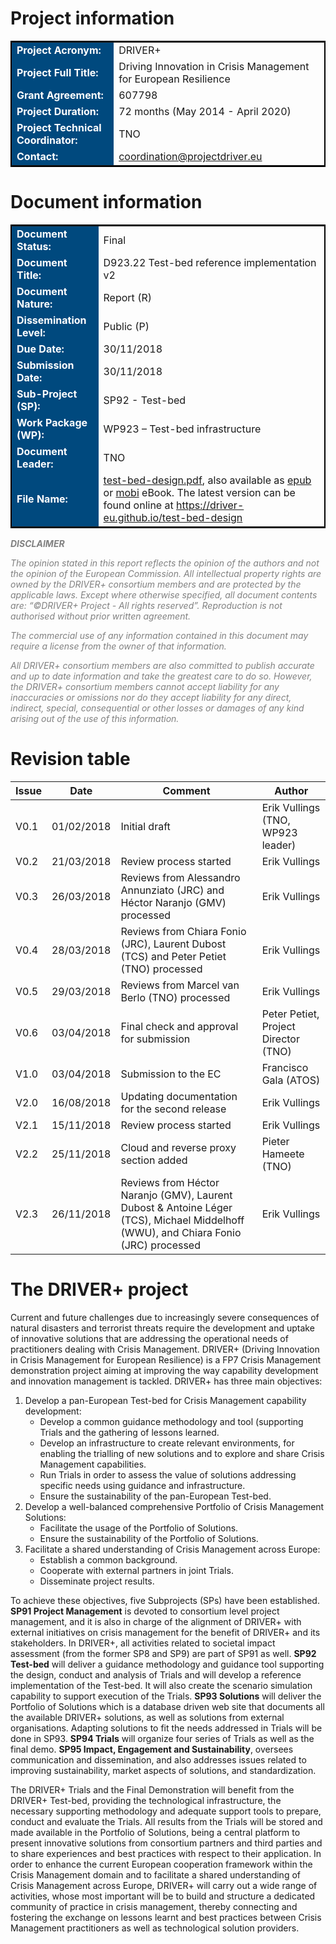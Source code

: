 # Project information

<table style="border: 2px solid black">
<tr><td style="font-weight: bold; color: white; background: #00497E">Project Acronym:</td><td>DRIVER+</td></tr>
<tr><td style="font-weight: bold; color: white; background: #00497E">Project Full Title:</td><td>Driving Innovation in Crisis Management for European Resilience</td></tr>
<tr><td style="font-weight: bold; color: white; background: #00497E">Grant Agreement:</td><td>607798</td></tr>
<tr><td style="font-weight: bold; color: white; background: #00497E">Project Duration:</td><td>72 months (May 2014 - April 2020)</td></tr>
<tr><td style="font-weight: bold; color: white; background: #00497E">Project Technical Coordinator:</td><td>TNO</td></tr>
<tr><td style="font-weight: bold; color: white; background: #00497E">Contact:</td><td><a href="mailto:coordination@projectdriver.eu">coordination@projectdriver.eu</a></td></tr>
</table>

# Document information

<table style="border: 2px solid black">
  <tr><td style="font-weight: bold; color: white; background: #00497E">Document Status:</td><td>Final</td></tr>
<tr><td style="font-weight: bold; color: white; background: #00497E">Document Title:</td><td>D923.22 Test-bed reference implementation v2</td></tr>
  <tr><td style="font-weight: bold; color: white; background: #00497E">Document Nature:</td><td>Report (R)</td></tr>
  <tr><td style="font-weight: bold; color: white; background: #00497E">Dissemination Level:</td><td>Public (P)</td></tr>
  <tr><td style="font-weight: bold; color: white; background: #00497E">Due Date:</td><td>30/11/2018 </td></tr>
  <tr><td style="font-weight: bold; color: white; background: #00497E">Submission Date:</td><td>30/11/2018</td></tr>
  <tr><td style="font-weight: bold; color: white; background: #00497E">Sub-Project (SP):</td><td>SP92 - Test-bed</td></tr>
  <tr><td style="font-weight: bold; color: white; background: #00497E">Work Package (WP):</td><td>WP923 – Test-bed infrastructure</td></tr>
  <tr><td style="font-weight: bold; color: white; background: #00497E">Document Leader:</td><td>TNO</td></tr>
  <tr><td style="font-weight: bold; color: white; background: #00497E">File Name:</td><td>
  <a href="./ebooks/driver-plus-test-bed-specification.pdf" target="_blank">test-bed-design.pdf</a>, also available as <a href="./ebooks/driver-plus-test-bed-specification.epub" target="_blank">epub</a> or <a href="./ebooks/driver-plus-test-bed-specification.mobi" target="_blank">mobi</a> eBook. The latest version can be found online at <a href="https://driver-eu.github.io/test-bed-design" target="_blank">https://driver-eu.github.io/test-bed-design</a></td></tr>
</table>

<div id="disclaimer" style="font-style: italic; color: grey;">
<strong>DISCLAIMER</strong>

<p>
The opinion stated in this report reflects the opinion of the authors and not the opinion of the European Commission.
All intellectual property rights are owned by the DRIVER+ consortium members and are protected by the applicable laws. Except where otherwise specified, all document contents are: “©DRIVER+ Project - All rights reserved”. Reproduction is not authorised without prior written agreement.
</p>
<p>
The commercial use of any information contained in this document may require a license from the owner of that information.
</p>
<p>
All DRIVER+ consortium members are also committed to publish accurate and up to date information and take the greatest care to do so. However, the DRIVER+ consortium members cannot accept liability for any inaccuracies or omissions nor do they accept liability for any direct, indirect, special, consequential or other losses or damages of any kind arising out of the use of this information.
</p>
</div>

# Revision table

| Issue | Date       | Comment                                 | Author                            |
|-------|------------|-----------------------------------------|-----------------------------------|
| V0.1  | 01/02/2018 | Initial draft                           | Erik Vullings (TNO, WP923 leader) |
| V0.2  | 21/03/2018 | Review process started                  | Erik Vullings |
| V0.3  | 26/03/2018 | Reviews from Alessandro Annunziato (JRC) and Héctor Naranjo (GMV) processed | Erik Vullings |
| V0.4  | 28/03/2018 | Reviews from Chiara Fonio (JRC), Laurent Dubost (TCS) and Peter Petiet (TNO) processed | Erik Vullings |
| V0.5  | 29/03/2018 | Reviews from Marcel van Berlo (TNO) processed | Erik Vullings |
| V0.6  | 03/04/2018 | Final check and approval for submission | Peter Petiet, Project Director (TNO) |
| V1.0  | 03/04/2018 | Submission to the EC                    | Francisco Gala (ATOS) |
| V2.0  | 16/08/2018 | Updating documentation for the second release | Erik Vullings |
| V2.1  | 15/11/2018 | Review process started | Erik Vullings |
| V2.2  | 25/11/2018 | Cloud and reverse proxy section added | Pieter Hameete (TNO) |
| V2.3  | 26/11/2018 | Reviews from Héctor Naranjo (GMV), Laurent Dubost & Antoine Léger (TCS), Michael Middelhoff (WWU), and Chiara Fonio (JRC) processed  | Erik Vullings |

<h1 id="driver">The DRIVER+ project</h1>

Current and future challenges due to increasingly severe consequences of natural disasters and terrorist threats require the development and uptake of innovative solutions that are addressing the operational needs of practitioners dealing with Crisis Management. DRIVER+ (Driving Innovation in Crisis Management for European Resilience) is a FP7 Crisis Management demonstration project aiming at improving the way capability development and innovation management is tackled. DRIVER+ has three main objectives:

1. Develop a pan-European Test-bed for Crisis Management capability development:
    - Develop a common guidance methodology and tool (supporting Trials and the gathering of lessons learned.
    - Develop an infrastructure to create relevant environments, for enabling the trialling of new solutions and to explore and share Crisis Management capabilities.
    - Run Trials in order to assess the value of solutions addressing specific needs using guidance and infrastructure.
    - Ensure the sustainability of the pan-European Test-bed.
2. Develop a well-balanced comprehensive Portfolio of Crisis Management Solutions:
    - Facilitate the usage of the Portfolio of Solutions.
    - Ensure the sustainability of the Portfolio of Solutions.
3. Facilitate a shared understanding of Crisis Management across Europe:
    - Establish a common background.
    - Cooperate with external partners in joint Trials.
    - Disseminate project results.

To achieve these objectives, five Subprojects (SPs) have been established. **SP91 Project Management** is devoted to consortium level project management, and it is also in charge of the alignment of DRIVER+ with external initiatives on crisis management for the benefit of DRIVER+ and its stakeholders. In DRIVER+, all activities related to societal impact assessment (from the former SP8 and SP9) are part of SP91 as well. **SP92 Test-bed** will deliver a guidance methodology and guidance tool supporting the design, conduct and analysis of Trials and will develop a reference implementation of the Test-bed. It will also create the scenario simulation capability to support execution of the Trials. **SP93 Solutions** will deliver the Portfolio of Solutions which is a database driven web site that documents all the available DRIVER+ solutions, as well as solutions from external organisations. Adapting solutions to fit the needs addressed in Trials will be done in SP93. **SP94 Trials** will organize four series of Trials as well as the final demo. **SP95 Impact, Engagement and Sustainability**, oversees communication and dissemination, and also addresses issues related to improving sustainability, market aspects of solutions, and standardization.

The DRIVER+ Trials and the Final Demonstration will benefit from the DRIVER+ Test-bed, providing the technological infrastructure, the necessary supporting methodology and adequate support tools to prepare, conduct and evaluate the Trials. All results from the Trials will be stored and made available in the Portfolio of Solutions, being a central platform to present innovative solutions from consortium partners and third parties and to share experiences and best practices with respect to their application. In order to enhance the current European cooperation framework within the Crisis Management domain and to facilitate a shared understanding of Crisis Management across Europe, DRIVER+ will carry out a wide range of activities, whose most important will be to build and structure a dedicated community of practice in crisis management, thereby connecting and fostering the exchange on lessons learnt and best practices between Crisis Management practitioners as well as technological solution providers.
